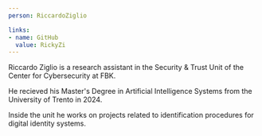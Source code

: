 ```yaml
---
person: RiccardoZiglio

links:
- name: GitHub
  value: RickyZi
---
```


Riccardo Ziglio is a research assistant in the Security & Trust Unit of the Center for Cybersecurity at FBK.

He recieved his Master's Degree in Artificial Intelligence Systems from the University of Trento in 2024.

Inside the unit he works on projects related to identification procedures for digital identity systems. 
